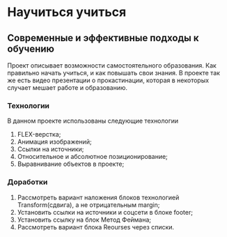 # Научиться учиться
## Cовременные и эффективные подходы к обучению

Проект описывает возможности самостоятельного образования. Как правильно начать учиться, и как повышать свои знания.
В проекте так же есть видео презентации о прокастинации, которая в некоторых случает мешает работе и образованию.

### Технологии
В данном проекте использованы следующие технологии
1. FLEX-верстка;
2. Анимация изображений;
3. Ссылки на источники;
4. Относительное и абсолютное позиционирование;
5. Выравнивание объектов в проекте;

### Доработки
1. Рассмотреть вариант наложения блоков технологией Transform(сдвига), а не отрицательным margin;
2. Установить ссылки на источники и соцсети в блоке footer;
3. Установить ссылку на блок Метод Феймана;
4. Рассмотреть вариант блока Reourses через списки.
